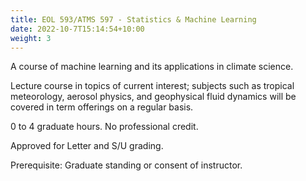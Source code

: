 ```yaml
---
title: EOL 593/ATMS 597 - Statistics & Machine Learning
date: 2022-10-7T15:14:54+10:00
weight: 3
---
```


A course of machine learning and its applications in climate science.

Lecture course in topics of current interest; subjects such as tropical meteorology, aerosol physics, and geophysical fluid dynamics will be covered in term offerings on a regular basis. 

0 to 4 graduate hours. No professional credit. 

Approved for Letter and S/U grading. 

Prerequisite: Graduate standing or consent of instructor.
